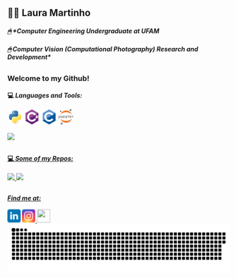 ## 👩‍💻 Laura Martinho
##### 🖱 *Computer Engineering Undergraduate at UFAM 
##### 🖱 Computer Vision (Computational Photography) Research and Development*
##
### Welcome to my Github!
#### 💻 *Languages and Tools:* <div style="display: inline_block"><br> <img align="center" alt="laura-Python" height="35" width="35" src="https://raw.githubusercontent.com/devicons/devicon/master/icons/python/python-original.svg"> <img align="center" alt="laura-Csharp" height="35" width="35" src="https://raw.githubusercontent.com/devicons/devicon/master/icons/csharp/csharp-original.svg"> <img align="center" alt="laura-c" height="35" width="35" src="https://raw.githubusercontent.com/devicons/devicon/master/icons/c/c-original.svg"> <img align="center" alt="laura-Jupyter" height="35" width="35" src="https://raw.githubusercontent.com/devicons/devicon/master/icons/jupyter/jupyter-original-wordmark.svg"> 
</div>

<div>
  <a href="https://github.com/lauramartinho">
  <img height="155em" src="https://github-readme-stats.vercel.app/api/top-langs/?username=lauramartinho&layout=compact&langs_count=7&theme=react"/>
</div>
  
## 
#### 💻 *Some of my Repos:*
  <div>
  <a href="https://github.com/lauramartinho/Revelacao-Digital-Fotografias"> <img height="115em" src="https://github-readme-stats.vercel.app/api/pin/?username=lauramartinho&repo=Revelacao-Digital-Fotografias&theme=react"/> <a href="https://github.com/lauramartinho/Notes-App"> <img height="115em" src="https://github-readme-stats.vercel.app/api/pin/?username=lauramartinho&repo=Notes-App&theme=react"/>
</div>
    
##
#### *Find me at:* <div style="display: inline_block"><br> <a href="https://www.linkedin.com/in/laura-martinho-7b7708158/" target="_blank"><img  height="30" width="30" src="https://github.com/edent/SuperTinyIcons/blob/master/images/svg/linkedin.svg" target="_blank"></a>  <a href="https://www.instagram.com/clare.lab/" target="_blank"><img  height="30" width="30" src="https://github.com/edent/SuperTinyIcons/blob/master/images/svg/instagram.svg" target="_blank"> <a href="https://github.com/Dino-Comp" target="_blank"> <img  height="30" width="30" src="https://user-images.githubusercontent.com/65466643/142951704-96c95b49-19ea-43ae-8b00-0866ba7b6be6.png" target="_blank">  </a>![Snake animation](https://github.com/lauramartinho/lauramartinho/blob/output/github-contribution-grid-snake.svg)
  </div>
 
  
